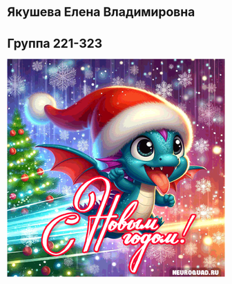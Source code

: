 # Якушева Елена Владимировна 
# Группа 221-323
![С прошедшим Новым Годом!!:)](./public/gifki-i-otkrytki-s-novym-godom-7255438495.gif)